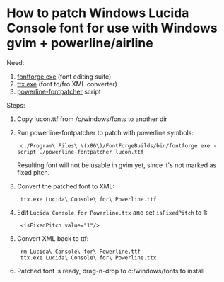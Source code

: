 # How to patch Windows Lucida Console font for use with Windows gvim + powerline/airline

Need:

1. [fontforge.exe](https://fontforge.github.io/) (font editing suite)
2. [ttx.exe](https://github.com/fonttools/fonttools) (font to/fro XML converter)
3. [powerline-fontpatcher](https://github.com/powerline/fontpatcher) script

Steps:

1. Copy lucon.ttf from /c/windows/fonts to another dir
2. Run powerline-fontpatcher to patch with powerline symbols:

        c:/Program\ Files\ \(x86\)/FontForgeBuilds/bin/fontforge.exe -script ./powerline-fontpatcher lucon.ttf

    Resulting font will not be usable in gvim yet, since it's not marked as fixed pitch.

3. Convert the patched font to XML:

        ttx.exe Lucida\ Console\ for\ Powerline.ttf

4. Edit `Lucida Console for Powerline.ttx` and set `isFixedPitch` to 1:

        <isFixedPitch value="1"/>

5. Convert XML back to ttf:

        rm Lucida\ Console\ for\ Powerline.ttf
        ttx.exe Lucida\ Console\ for\ Powerline.ttx

6. Patched font is ready, drag-n-drop to c:/windows/fonts to install
